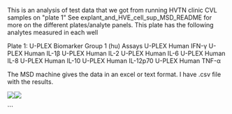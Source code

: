 This is an analysis of test data that we got from running HVTN clinic CVL samples on "plate 1" See explant\_and\_HVE\_cell\_sup\_MSD\_README for more on the different plates/analyte panels. This plate has the following analytes measured in each well

Plate 1: U-PLEX Biomarker Group 1 (hu) Assays U-PLEX Human IFN-γ U-PLEX Human IL-1β U-PLEX Human IL-2 U-PLEX Human IL-6 U-PLEX Human IL-8 U-PLEX Human IL-10 U-PLEX Human IL-12p70 U-PLEX Human TNF-α

The MSD machine gives the data in an excel or text format. I have .csv file with the results.

   

![](plate_1_TEST_analysis_files/figure-markdown_github/standards-1.png)![](plate_1_TEST_analysis_files/figure-markdown_github/standards-2.png)

\`\`\`


